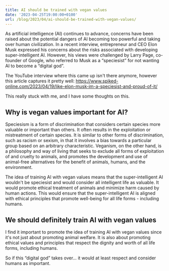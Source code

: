 ```yaml
---
title: AI should be trained with vegan values
date: '2023-04-25T19:00:00+0100'
url: /blog/2023/04/ai-should-be-trained-with-vegan-values/
---
```


As artificial intelligence (AI) continues to advance, concerns have been
raised about the potential dangers of AI becoming too powerful and taking
over human civilization. In a recent interview, entrepreneur and CEO Elon
Musk expressed his concerns about the risks associated with developing
super-intelligent AI. However, his views were challenged by Larry Page,
co-founder of Google, who referred to Musk as a “speciesist” for not wanting
AI to become a “digital god”.

The YouTube interview where this came up isn't there anymore, however this
article captures it pretty well:
https://www.spiked-online.com/2023/04/19/like-elon-musk-im-a-speciesist-and-proud-of-it/

This really stuck with me, and I have some thoughts on this.

## Why is vegan values important for AI?

Speciesism is a form of discrimination that considers certain species more
valuable or important than others. It often results in the exploitation or
mistreatment of certain species. It is similar to other forms of
discrimination, such as racism or sexism, in that it involves a bias towards
a particular group based on an arbitrary characteristic. Veganism, on the
other hand, is a philosophy and way of living that seeks to exclude all forms
of exploitation of and cruelty to animals, and promotes the development and
use of animal-free alternatives for the benefit of animals, humans, and the
environment.

The idea of training AI with vegan values means that the super-intelligent AI
wouldn't be speciesist and would consider all intelligent life as
valuable. It would promote ethical treatment of animals and minimize harm
caused by human actions. This would ensure that the super-intelligent AI is
aligned with ethical principles that promote well-being for all life forms -
including humans.

## We should definitely train AI with vegan values

I find it important to promote the idea of training AI with vegan values
since it's not just about promoting animal welfare. It is also about
promoting ethical values and principles that respect the dignity and worth of
all life forms, including humans.

So if this “digital god” takes over… it would at least respect and consider
humans as important.
